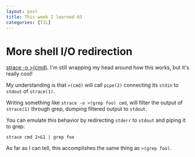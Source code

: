 ```yaml
---
layout: post
title: This week I learned 03
categories: [TIL]
---
```


# More shell I/O redirection

[strace -o >(cmd)](https://news.ycombinator.com/item?id=22029171). I'm still
wrapping my head around how this works, but it's really cool!

My understanding is that `>(cmd)` will call `pipe(2)` connecting its `stdin` to
`stdout` of `strace(1)`.

Writing something like `strace -o >(grep foo) cmd`, will filter the output of
`strace(1)` through grep, dumping filtered output to `stdout`.

You can emulate this behavior by redirecting `stderr` to `stdout` and piping it
to grep:

`strace cmd 2>&1 | grep foo`

As far as I can tell, this accomplishes the same thing as `>(grep foo)`.
